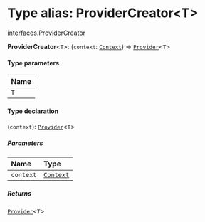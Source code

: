 # Type alias: ProviderCreator\<T>

[interfaces](/en/auto-docs/fixed-layout-editor/modules/interfaces.md).ProviderCreator

**ProviderCreator**<`T`>: (`context`: [`Context`](/en/auto-docs/fixed-layout-editor/interfaces/interfaces.Context.md)) => [`Provider`](/en/auto-docs/fixed-layout-editor/types/interfaces.Provider.md)<`T`>

#### Type parameters

| Name |
| :------ |
| `T` |

#### Type declaration

(`context`): [`Provider`](/en/auto-docs/fixed-layout-editor/types/interfaces.Provider.md)<`T`>

##### Parameters

| Name | Type |
| :------ | :------ |
| `context` | [`Context`](/en/auto-docs/fixed-layout-editor/interfaces/interfaces.Context.md) |

##### Returns

[`Provider`](/en/auto-docs/fixed-layout-editor/types/interfaces.Provider.md)<`T`>
